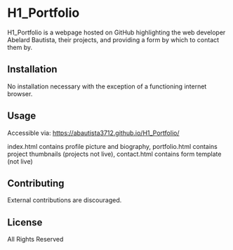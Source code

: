 # H1_Portfolio

H1_Portfolio is a webpage hosted on GitHub highlighting the web developer Abelard Bautista, their projects, and providing a form by which to contact them by.

## Installation

No installation necessary with the exception of a functioning internet browser.

## Usage

Accessible via:
https://abautista3712.github.io/H1_Portfolio/

index.html contains profile picture and biography,
portfolio.html contains project thumbnails (projects not live),
contact.html contains form template (not live)

## Contributing

External contributions are discouraged.

## License

All Rights Reserved
